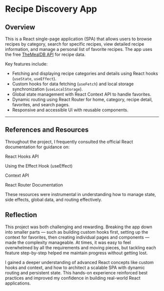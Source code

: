 # Recipe Discovery App

## Overview

This is a React single-page application (SPA) that allows users to browse recipes by category, search for specific recipes, view detailed recipe information, and manage a personal list of favorite recipes. The app uses the free [TheMealDB API](https://www.themealdb.com/api.php) for recipe data.

Key features include:

- Fetching and displaying recipe categories and details using React hooks (`useState`, `useEffect`).
- Custom hooks for data fetching (`useFetch`) and local storage synchronization (`useLocalStorage`).
- Global state management with React Context API to handle favorites.
- Dynamic routing using React Router for home, category, recipe detail, favorites, and search pages.
- Responsive and accessible UI with reusable components.

---


## References and Resources
Throughout the project, I frequently consulted the official React documentation for guidance on:

React Hooks API

Using the Effect Hook (useEffect)

Context API

React Router Documentation

These resources were instrumental in understanding how to manage state, side effects, global data, and routing effectively.

## Reflection
This project was both challenging and rewarding. Breaking the app down into smaller parts — such as building custom hooks first, setting up the context for favorites, then creating individual pages and components — made the complexity manageable. At times, it was easy to feel overwhelmed by all the requirements and moving pieces, but tackling each feature step-by-step helped me maintain progress without getting lost.

I gained a deeper understanding of advanced React concepts like custom hooks and context, and how to architect a scalable SPA with dynamic routing and persistent state. This hands-on experience reinforced best practices and improved my confidence in building real-world React applications.